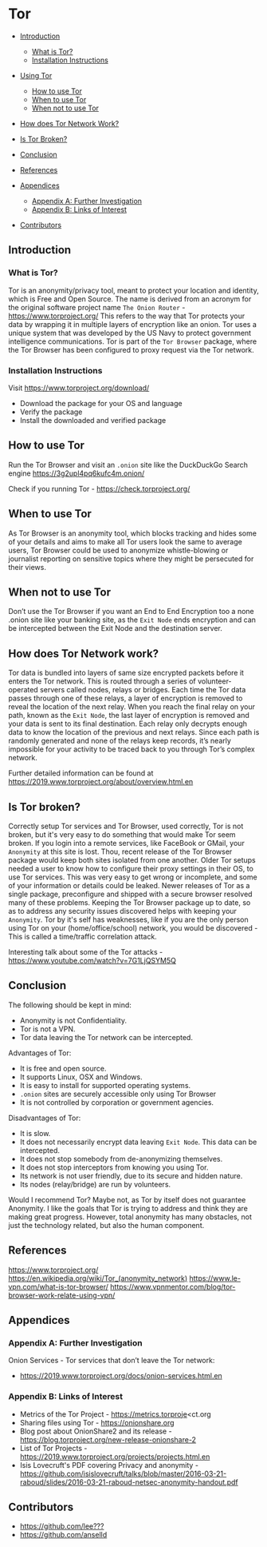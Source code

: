 # Tor

- [Introduction]()
  - [What is Tor?]()
  - [Installation Instructions]()

- [Using Tor]()
  - [How to use Tor]()
  - [When to use Tor]()
  - [When not to use Tor]()

- [How does Tor Network Work?]()
- [Is Tor Broken?]()

- [Conclusion]()
- [References]()
- [Appendices]()
  - [Appendix A: Further Investigation]()
  - [Appendix B: Links of Interest]()

- [Contributors]()





## Introduction

### What is Tor?

Tor is an anonymity/privacy tool, meant to protect your location and identity, which is Free and Open Source.
The name is derived from an acronym for the original software project name ```The Onion Router``` - 
https://www.torproject.org/ This refers to the way that Tor protects your data by wrapping it in multiple layers of 
encryption like an onion. Tor uses a unique system that was developed by the US Navy to protect government intelligence 
communications. Tor is part of the ```Tor Browser``` package, where the Tor Browser has been configured to proxy request 
via the Tor network.



### Installation Instructions

Visit https://www.torproject.org/download/

* Download the package for your OS and language
* Verify the package
* Install the downloaded and verified package



## How to use Tor

Run the Tor Browser and visit an ```.onion``` site like the DuckDuckGo Search engine https://3g2upl4pq6kufc4m.onion/

Check if you running Tor - https://check.torproject.org/



## When to use Tor

As Tor Browser is an anonymity tool, which blocks tracking and hides some of your details and aims to make all Tor 
users look the same to average users, Tor Browser could be used to anonymize whistle-blowing or journalist reporting on 
sensitive topics where they might be persecuted for their views.



## When not to use Tor

Don’t use the Tor Browser if you want an End to End Encryption too a none .onion site like your banking site, as 
the ```Exit Node``` ends encryption and can be intercepted between the Exit Node and the destination server.



## How does Tor Network work?

Tor data is bundled into layers of same size encrypted packets before it enters the Tor network. This is routed through 
a series of volunteer-operated servers called nodes, relays or bridges. Each time the Tor data passes through one of 
these relays, a layer of encryption is removed to reveal the location of the next relay. When you reach the final relay 
on your path, known as the ```Exit Node```, the last layer of encryption is removed and your data is sent to its final 
destination.
Each relay only decrypts enough data to know the location of the previous and next relays. Since each path is randomly 
generated and none of the relays keep records, it’s nearly impossible for your activity to be traced back to you 
through Tor’s complex network.

Further detailed information can be found at https://2019.www.torproject.org/about/overview.html.en



## Is Tor broken?

Correctly setup Tor services and Tor Browser, used correctly, Tor is not broken, but it's very easy to do something 
that would make Tor seem broken. If you login into a remote services, like FaceBook or GMail, your ```Anonymity``` at 
this site is lost. Thou, recent release of the Tor Browser package would keep both sites isolated from one another.
Older Tor setups needed a user to know how to configure their proxy settings in their OS, to use Tor services. This was 
very easy to get wrong or incomplete, and some of your information or details could be leaked. Newer releases of Tor as 
a single package, preconfigure and shipped with a secure browser resolved many of these problems.
Keeping the Tor Browser package up to date, so as to address any security issues discovered helps with keeping your 
```Anonymity```. Tor by it's self has weaknesses, like if you are the only person using Tor on your  (home/office/school) 
network, you would be discovered - This is called a time/traffic correlation attack.

Interesting talk about some of the Tor attacks - https://www.youtube.com/watch?v=7G1LjQSYM5Q



## Conclusion

The following should be kept in mind:

- Anonymity is not Confidentiality.
- Tor is not a VPN.
- Tor data leaving the Tor network can be intercepted.

Advantages of Tor:

- It is free and open source.
- It supports Linux, OSX and Windows.
- It is easy to install for supported operating systems.
- ```.onion``` sites are securely accessible only using Tor Browser
- It is not controlled by corporation or government agencies.

Disadvantages of Tor:

- It is slow.
- It does not necessarily encrypt data leaving ```Exit Node```. This data can be intercepted.
- It does not stop somebody from de-anonymizing themselves.
- It does not stop interceptors from knowing you using Tor.
- Its network is not user friendly, due to its secure and hidden nature.
- Its nodes (relay/bridge) are run by volunteers.

Would I recommend Tor? Maybe not, as Tor by itself does not guarantee Anonymity. I like the goals that Tor is trying to 
address and think they are making great progress. However, total anonymity has many obstacles, not just the technology related, but also the human component.



## References
https://www.torproject.org/
https://en.wikipedia.org/wiki/Tor_(anonymity_network)
https://www.le-vpn.com/what-is-tor-browser/
https://www.vpnmentor.com/blog/tor-browser-work-relate-using-vpn/



## Appendices

### Appendix A: Further Investigation

Onion Services - Tor services that don’t leave the Tor network:

- <https://2019.www.torproject.org/docs/onion-services.html.en>

### Appendix B: Links of Interest

- Metrics of the Tor Project - https://metrics.torproje<ct.org
- Sharing files using Tor - https://onionshare.org
- Blog post about OnionShare2 and its release - https://blog.torproject.org/new-release-onionshare-2
- List of Tor Projects - https://2019.www.torproject.org/projects/projects.html.en
- Isis Lovecruft's PDF covering Privacy and anonymity - https://github.com/isislovecruft/talks/blob/master/2016-03-21-raboud/slides/2016-03-21-raboud-netsec-anonymity-handout.pdf



## Contributors

- <https://github.com/lee???>
- <https://github.com/anselld>

